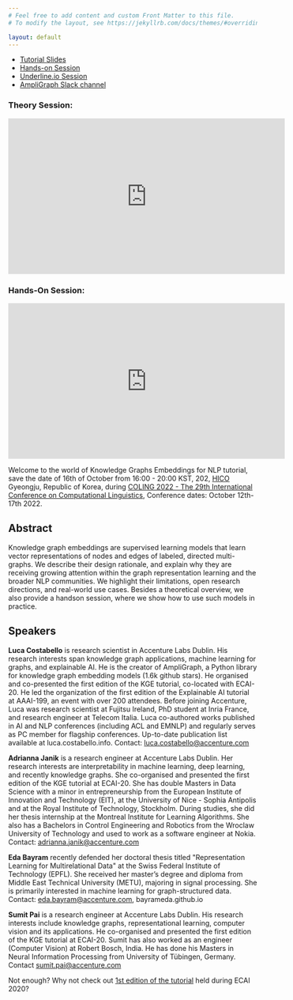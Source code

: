```yaml
---
# Feel free to add content and custom Front Matter to this file.
# To modify the layout, see https://jekyllrb.com/docs/themes/#overriding-theme-defaults

layout: default
---
```


- [Tutorial Slides](https://github.com/kge4nlp-coling22/kge4nlp-coling22.github.io/raw/86615b3594020da870d6857343406220a6567edd/COLING-22_KGE_tutorial_0.1.pdf) 
- [Hands-on Session](http://bit.ly/kge4nlp-tutorial)
- [Underline.io Session](https://underline.io/events/360/sessions?eventSessionId=13209) 
- [AmpliGraph Slack channel](https://join.slack.com/t/ampligraph/shared_invite/enQtNTc2NTI0MzUxMTM5LTRkODk0MjI2OWRlZjdjYmExY2Q3M2M3NGY0MGYyMmI4NWYyMWVhYTRjZDhkZjA1YTEyMzBkMGE4N2RmNTRiZDg)

### Theory Session:
<iframe width="560" height="315" src="https://www.youtube.com/embed/OclcipNadek?start=54" title="YouTube video player" frameborder="0" allow="accelerometer; autoplay; clipboard-write; encrypted-media; gyroscope; picture-in-picture; web-share" allowfullscreen></iframe>

### Hands-On Session:
<iframe width="560" height="315" src="https://www.youtube.com/embed/e7KSye4JZqE" title="YouTube video player" frameborder="0" allow="accelerometer; autoplay; clipboard-write; encrypted-media; gyroscope; picture-in-picture; web-share" allowfullscreen></iframe>


Welcome to the world of Knowledge Graphs Embeddings for NLP tutorial, save the date of 16th of October from 16:00 - 20:00 KST, 202, [HICO](https://goo.gl/maps/k657qsEruN46y5Fx7) Gyeongju, Republic of Korea, during  [COLING 2022 - The 29th International Conference on Computational Linguistics](https://coling2022.org/), Conference dates: October 12th-17th 2022.


## Abstract
Knowledge graph embeddings are supervised learning models that learn vector representations of nodes and edges of labeled, directed multi-graphs. We describe their design rationale, and explain why they are receiving growing attention within the graph representation learning and the broader NLP communities. We highlight their limitations, open research directions, and real-world use cases. Besides a theoretical overview, we also provide a handson session, where we show how to use such models in practice.

## Speakers

**Luca Costabello** is research scientist in Accenture Labs Dublin. His research interests span knowledge graph applications, machine learning for graphs, and explainable AI. He is the creator of AmpliGraph, a Python library for knowledge graph embedding models (1.6k github stars). He organised and co-presented the first edition of the KGE tutorial, co-located with ECAI-20. He led the organization of the first edition of the Explainable AI tutorial at AAAI-199, an event with over 200 attendees. Before joining Accenture, Luca was research scientist at Fujitsu Ireland, PhD student at Inria France, and research engineer at Telecom Italia. Luca co-authored works published in AI and NLP conferences (including ACL and EMNLP) and regularly serves as PC member for flagship conferences. Up-to-date publication list available at luca.costabello.info. Contact: luca.costabello@accenture.com

**Adrianna Janik** is a research engineer at Accenture Labs Dublin. Her research interests are interpretability in machine learning, deep learning, and recently knowledge graphs. She co-organised and presented the first edition of the KGE tutorial at ECAI-20. She has double Masters in Data Science with a minor in entrepreneurship from the European Institute of Innovation and Technology (EIT), at the University of Nice - Sophia Antipolis and at the Royal Institute of Technology, Stockholm. During studies, she did her thesis internship at the Montreal Institute for Learning Algorithms. She also has a Bachelors in Control Engineering and Robotics from the Wroclaw University of Technology and used to work as a software engineer at Nokia. Contact: adrianna.janik@accenture.com

**Eda Bayram** recently defended her doctoral thesis titled "Representation Learning for Multirelational Data" at the Swiss Federal Institute of Technology (EPFL). She received her master’s degree and diploma from Middle East Technical University (METU), majoring in signal processing. She is primarily interested in machine learning for graph-structured data. Contact: eda.bayram@accenture.com, bayrameda.github.io

**Sumit Pai** is a research engineer at Accenture Labs Dublin. His research interests include knowledge graphs, representational learning, computer vision and its applications. He co-organised and presented the first edition of the KGE tutorial at ECAI-20. Sumit has also worked as an engineer (Computer Vision) at Robert Bosch, India. He has done his Masters in Neural Information Processing from University of Tübingen, Germany. Contact sumit.pai@accenture.com



Not enough? Why not check out [1st edition of the tutorial](https://kge-tutorial-ecai2020.github.io/) held during ECAI 2020?
